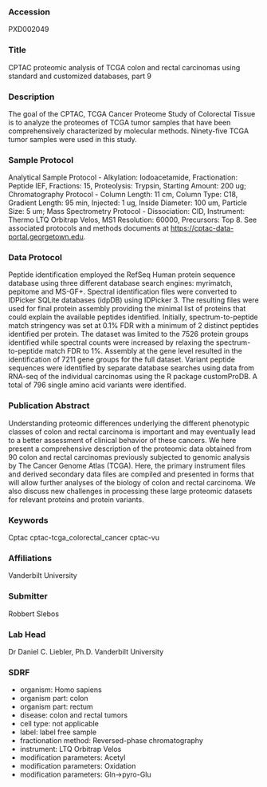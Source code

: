 ### Accession
PXD002049

### Title
CPTAC proteomic analysis of TCGA colon and rectal carcinomas using standard and customized databases, part 9

### Description
The goal of the CPTAC, TCGA Cancer Proteome Study of Colorectal Tissue is to analyze the proteomes of TCGA tumor samples that have been comprehensively characterized by molecular methods. Ninety-five TCGA tumor samples were used in this study.

### Sample Protocol
Analytical Sample Protocol - Alkylation: Iodoacetamide, Fractionation: Peptide IEF, Fractions: 15, Proteolysis: Trypsin, Starting Amount: 200 ug; Chromatography Protocol - Column Length: 11 cm, Column Type: C18, Gradient Length: 95 min, Injected: 1 ug, Inside Diameter: 100 um, Particle Size: 5 um; Mass Spectrometry Protocol - Dissociation: CID, Instrument: Thermo LTQ Orbitrap Velos, MS1 Resolution: 60000, Precursors: Top 8. See associated protocols and methods documents at https://cptac-data-portal.georgetown.edu.

### Data Protocol
Peptide identification employed the RefSeq Human protein sequence database using three different database search engines: myrimatch, pepitome and MS-GF+. Spectral identification files were converted to IDPicker SQLite databases (idpDB) using IDPicker 3. The resulting files were used for final protein assembly providing the minimal list of proteins that could explain the available peptides identified. Initially, spectrum-to-peptide match stringency was set at 0.1% FDR with a minimum of 2 distinct peptides identified per protein. The dataset was limited to the 7526 protein groups identified while spectral counts were increased by relaxing the spectrum-to-peptide match FDR to 1%. Assembly at the gene level resulted in the identification of 7211 gene groups for the full dataset. Variant peptide sequences were identified by separate database searches using data from RNA-seq of the individual carcinomas using the R package customProDB. A total of 796 single amino acid variants were identified.

### Publication Abstract
Understanding proteomic differences underlying the different phenotypic classes of colon and rectal carcinoma is important and may eventually lead to a better assessment of clinical behavior of these cancers. We here present a comprehensive description of the proteomic data obtained from 90 colon and rectal carcinomas previously subjected to genomic analysis by The Cancer Genome Atlas (TCGA). Here, the primary instrument files and derived secondary data files are compiled and presented in forms that will allow further analyses of the biology of colon and rectal carcinoma. We also discuss new challenges in processing these large proteomic datasets for relevant proteins and protein variants.

### Keywords
Cptac cptac-tcga_colorectal_cancer cptac-vu

### Affiliations
Vanderbilt University

### Submitter
Robbert Slebos

### Lab Head
Dr Daniel C. Liebler, Ph.D.
Vanderbilt University


### SDRF
- organism: Homo sapiens
- organism part: colon
- organism part: rectum
- disease: colon and rectal tumors
- cell type: not applicable
- label: label free sample
- fractionation method: Reversed-phase chromatography
- instrument: LTQ Orbitrap Velos
- modification parameters: Acetyl
- modification parameters: Oxidation
- modification parameters: Gln->pyro-Glu

